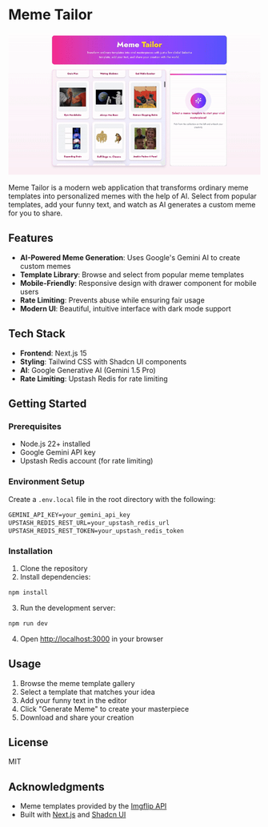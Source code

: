 # Meme Tailor

<div align="center">
  <img src="demo.gif" alt="Meme Tailor Demo" width="800"/>
</div>

Meme Tailor is a modern web application that transforms ordinary meme templates into personalized memes with the help of AI. Select from popular templates, add your funny text, and watch as AI generates a custom meme for you to share.

## Features

- **AI-Powered Meme Generation**: Uses Google's Gemini AI to create custom memes
- **Template Library**: Browse and select from popular meme templates
- **Mobile-Friendly**: Responsive design with drawer component for mobile users
- **Rate Limiting**: Prevents abuse while ensuring fair usage
- **Modern UI**: Beautiful, intuitive interface with dark mode support

## Tech Stack

- **Frontend**: Next.js 15
- **Styling**: Tailwind CSS with Shadcn UI components
- **AI**: Google Generative AI (Gemini 1.5 Pro)
- **Rate Limiting**: Upstash Redis for rate limiting

## Getting Started

### Prerequisites

- Node.js 22+ installed
- Google Gemini API key
- Upstash Redis account (for rate limiting)

### Environment Setup

Create a `.env.local` file in the root directory with the following:

```
GEMINI_API_KEY=your_gemini_api_key
UPSTASH_REDIS_REST_URL=your_upstash_redis_url
UPSTASH_REDIS_REST_TOKEN=your_upstash_redis_token
```

### Installation

1. Clone the repository
2. Install dependencies:

```bash
npm install
```

3. Run the development server:

```bash
npm run dev
```

4. Open [http://localhost:3000](http://localhost:3000) in your browser

## Usage

1. Browse the meme template gallery
2. Select a template that matches your idea
3. Add your funny text in the editor
4. Click "Generate Meme" to create your masterpiece
5. Download and share your creation

## License

MIT

## Acknowledgments

- Meme templates provided by the [Imgflip API](https://imgflip.com/api)
- Built with [Next.js](https://nextjs.org) and [Shadcn UI](https://ui.shadcn.com/)
